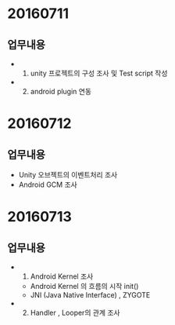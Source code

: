 
# 20160711

## 업무내용 
- 1. unity 프로젝트의 구성 조사 및 Test script 작성
- 2. android plugin 연동


# 20160712

## 업무내용 
- Unity 오브젝트의 이벤트처리 조사
- Android GCM 조사


# 20160713

## 업무내용 
- 1. Android Kernel 조사
   + Android Kernel 의 흐름의 시작 init()
   + JNI (Java Native Interface) , ZYGOTE
- 2. Handler , Looper의 관계 조사
   

